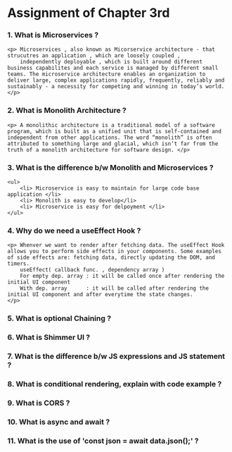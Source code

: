# Assignment of Chapter 3rd

### 1. What is Microservices ?
    <p> Microservices , also known as Micorservice architecture - that strucutres an application , which are loosely coupled , 
        independently deployable , which is built around different business capabilites and each service is managed by different small teams. The microservice architecture enables an organization to deliver large, complex applications rapidly, frequently, reliably and sustainably - a necessity for competing and winning in today’s world. </p>

### 2. What is Monolith Architecture ?
    <p> A monolithic architecture is a traditional model of a software program, which is built as a unified unit that is self-contained and independent from other applications. The word “monolith” is often attributed to something large and glacial, which isn’t far from the truth of a monolith architecture for software design. </p>

### 3. What is the difference b/w Monolith and Microservices ?
    <ul>
        <li> Microservice is easy to maintain for large code base application </li>
        <li> Monolith is easy to develop</li>
        <li> Microservice is easy for delpoyment </li>
    </ul>

### 4. Why do we need a useEffect Hook ?
    <p> Whenver we want to render after fetching data. The useEffect Hook allows you to perform side effects in your components. Some examples of side effects are: fetching data, directly updating the DOM, and timers.
        useEffect( callback func. , dependency array )
        For empty dep. array : it will be called once after rendering the initial UI component
        With dep. array      : it will be called after rendering the initial UI component and after everytime the state changes.
    </p>

### 5. What is optional Chaining ?
### 6. What is Shimmer UI ?
### 7. What is the difference b/w JS expressions and JS statement ?
### 8. What is conditional rendering, explain with code example ?
### 9. What is CORS ?
### 10. What is async and await ?
### 11. What is the use of 'const json = await data.json();' ?
 
